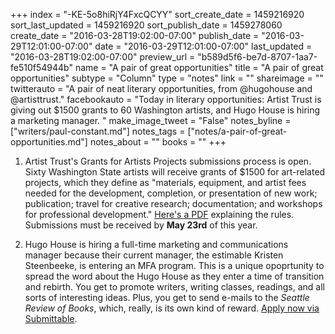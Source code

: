 +++
index = "-KE-5o8hiRjY4FxcQCYY"
sort_create_date = 1459216920
sort_last_updated = 1459216920
sort_publish_date = 1459278060
create_date = "2016-03-28T19:02:00-07:00"
publish_date = "2016-03-29T12:01:00-07:00"
date = "2016-03-29T12:01:00-07:00"
last_updated = "2016-03-28T19:02:00-07:00"
preview_url = "b589d5f6-be7d-8707-1aa7-fe510f54944b"
name = "A pair of great opportunities"
title = "A pair of great opportunities"
subtype = "Column"
type = "notes"
link = ""
shareimage = ""
twitterauto = "A pair of neat literary opportunities, from @hugohouse and @artisttrust."
facebookauto = "Today in literary opportunities: Artist Trust is giving out $1500 grants to 60 Washington artists, and Hugo House is hiring a marketing manager. "
make_image_tweet = "False"
notes_byline = ["writers/paul-constant.md"]
notes_tags = ["notes/a-pair-of-great-opportunities.md"]
notes_about = ""
books = ""
+++
1. Artist Trust's Grants for Artists Projects submissions process is open. Sixty Washington State artists will receive grants of $1500 for art-related projects, which they define as "materials, equipment, and artist fees needed for the development, completion, or presentation of new work; publication; travel for creative research; documentation; and workshops for professional development." [Here's a PDF](http://artisttrust.org/files/funding/2016_Artist_Trust_GAP_Guidelines_FINAL.pdf) explaining the rules. Submissions must be received by **May 23rd** of this year.

2. Hugo House is hiring a full-time marketing and communications manager because their current manager, the estimable Kristen Steenbeeke, is entering an MFA program. This is a unique opoprtunity to spread the word about the Hugo House as they enter a time of transition and rebirth. You get to promote writers, writing classes, readings, and all sorts of interesting ideas. Plus, you get to send e-mails to the *Seattle Review of Books*, which, really, is its own kind of reward. [Apply now via Submittable](https://hugohouse.submittable.com/submit/56226).

